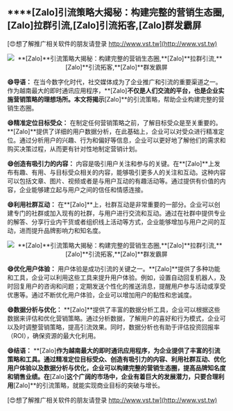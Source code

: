 ## ****[Zalo]**引流策略大揭秘：构建完整的营销生态圈,**[Zalo]**拉群引流,**[Zalo]**引流拓客,**[Zalo]**群发霸屏**

[😍想了解推广相关软件的朋友请登录 http://www.vst.tw](http://www.vst.tw)

 <center><img src="https://vst.tw/MP4/tuiguang/png/2.png" alt="**[Zalo]**引流策略大揭秘：构建完整的营销生态圈,**[Zalo]**拉群引流,**[Zalo]**引流拓客,**[Zalo]**群发霸屏"></center>

**😄导语：**
在当今数字化时代，社交媒体成为了企业推广和引流的重要渠道之一。作为越南最大的即时通讯应用程序，**[Zalo]**不仅是人们交流的平台，也是企业实施营销策略的理想场所。本文将揭示**[Zalo]**的引流策略，帮助企业构建完整的营销生态圈。

**😄精准定位目标受众：**
在制定任何营销策略之前，了解目标受众是至关重要的。**[Zalo]**提供了详细的用户数据分析，在此基础上，企业可以对受众进行精准定位。通过分析用户的兴趣、行为和偏好等信息，企业可以更好地了解他们的需求和购买决策过程，从而更有针对性地制定营销计划。

**😄创造有吸引力的内容：**
内容是吸引用户关注和参与的关键。在**[Zalo]**上发布有趣、有用、与目标受众相关的内容，能够吸引更多人的关注和互动。这种内容可以包括文章、图片、视频或者是与用户互动的有趣活动等。通过提供有价值的内容，企业能够建立起与用户之间的信任和情感连接。

**😄利用社群互动：**
在**[Zalo]**上，社群互动是非常重要的一部分。企业可以创建专门的社群或加入现有的社群，与用户进行交流和互动。通过在社群中提供专业的解答、分享行业内干货或者组织线上活动等方式，企业能够增加与用户之间的互动，进而提升品牌影响力和知名度。

 <center><img src="https://vst.tw/MP4/tuiguang/png/5.png" alt="**[Zalo]**引流策略大揭秘：构建完整的营销生态圈,**[Zalo]**拉群引流,**[Zalo]**引流拓客,**[Zalo]**群发霸屏"></center>

**😄优化用户体验：**
用户体验是成功引流的关键之一。**[Zalo]**提供了多种功能和工具，企业可以利用这些工具来提升用户体验。例如，设置自动回复机器人，及时回复用户的咨询和问题；定期发送个性化的推送消息，提醒用户参与活动或享受优惠等。通过不断优化用户体验，企业可以增加用户的黏性和忠诚度。

**😄数据分析与优化：**
**[Zalo]**提供了丰富的数据分析工具，企业可以根据这些数据来评估和优化营销策略。通过分析数据，了解用户的喜好和行为模式，企业可以及时调整营销策略，提高引流效果。同时，数据分析也有助于评估投资回报率（ROI），确保资源的最大化利用。

**😄结语：**
**[Zalo]**作为越南最大的即时通讯应用程序，为企业提供了丰富的引流策略和工具。通过精准定位目标受众、创造有吸引力的内容、利用社群互动、优化用户体验以及数据分析与优化，企业可以构建完整的营销生态圈，提高品牌知名度和销售业绩。在**[Zalo]**这个广阔的市场中，企业有着巨大的发展潜力，只要合理利用**[Zalo]**的引流策略，就能实现商业目标的突破与增长。

[😍想了解推广相关软件的朋友请登录 http://www.vst.tw](http://www.vst.tw)



